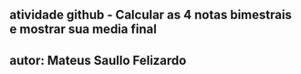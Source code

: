 ## atividade github - Calcular as 4 notas bimestrais e mostrar sua media final




## autor: Mateus Saullo Felizardo